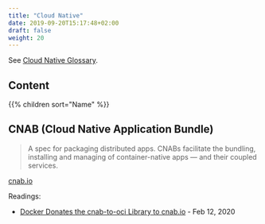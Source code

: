 ```yaml
---
title: "Cloud Native"
date: 2019-09-20T15:17:48+02:00
draft: false
weight: 20
---
```


See [Cloud Native Glossary](https://www.cloudfoundry.org/cloud-native-glossary/).

## Content

{{% children sort="Name" %}}

## CNAB (Cloud Native Application Bundle)

> A spec for packaging distributed apps. CNABs facilitate the bundling, installing and managing of container-native apps — and their coupled services.

[cnab.io](https://cnab.io/)

Readings:

- [Docker Donates the cnab-to-oci Library to cnab.io](https://www.docker.com/blog/docker-donates-cnab-to-oci-library/) - Feb 12, 2020
